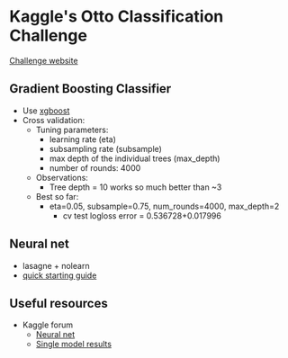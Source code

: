 # Kaggle's Otto Classification Challenge


[Challenge website](https://www.kaggle.com/c/otto-group-product-classification-challenge)

## Gradient Boosting Classifier

* Use [xgboost](https://github.com/dmlc/xgboost)
* Cross validation: 
  - Tuning parameters:
    - learning rate (eta)
    - subsampling rate (subsample)
    - max depth of the individual trees (max_depth)
    - number of rounds: 4000
  - Observations:
    - Tree depth = 10 works so much better than ~3
  - Best so far:
    - eta=0.05, subsample=0.75, num_rounds=4000, max_depth=2
      - cv test logloss error = 0.536728+0.017996


## Neural net

* lasagne + nolearn
* [quick starting guide](http://nbviewer.ipython.org/github/ottogroup/kaggle/blob/master/Otto_Group_Competition.ipynb)

## Useful resources

* Kaggle forum
  * [Neural net](https://www.kaggle.com/c/otto-group-product-classification-challenge/forums/t/13016/neural-nets-in-sklearn/68544#post68544)
  * [Single model results](https://www.kaggle.com/c/otto-group-product-classification-challenge/forums/t/13302/how-far-could-you-get-with-just-one-model)

    
